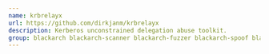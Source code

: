 ```yaml
---
name: krbrelayx
url: https://github.com/dirkjanm/krbrelayx
description: Kerberos unconstrained delegation abuse toolkit.
group: blackarch blackarch-scanner blackarch-fuzzer blackarch-spoof blackarch-networking
---
```


